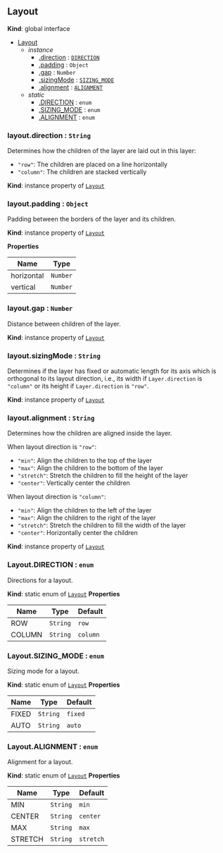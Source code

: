 ## Layout
**Kind**: global interface

<a name="Layout"></a>
* [Layout](#Layout)
    * _instance_
        * [.direction](#Layout+direction) : [<code>DIRECTION</code>](#Layout+DIRECTION)
        * [.padding](#Layout+padding) : <code>Object</code>
        * [.gap](#Layout+gap) : <code>Number</code>
        * [.sizingMode](#Layout+sizingMode) : [<code>SIZING_MODE</code>](#Layout+SIZING_MODE)
        * [.alignment](#Layout+alignment) : [<code>ALIGNMENT</code>](#Layout+ALIGNMENT)
    * _static_
        * [.DIRECTION](#Layout.DIRECTION) : <code>enum</code>
        * [.SIZING_MODE](#Layout.SIZING_MODE) : <code>enum</code>
        * [.ALIGNMENT](#Layout.ALIGNMENT) : <code>enum</code>

<a name="Layout+direction"></a>
### layout.direction : <code>String</code>
Determines how the children of the layer are laid out in this layer:
 - `"row"`: The children are placed on a line horizontally
 - `"column"`: The children are stacked vertically

**Kind**: instance property of [<code>Layout</code>](#Layout)

<a name="Layout+padding"></a>
### layout.padding : <code>Object</code>
Padding between the borders of the layer and its children.

**Kind**: instance property of [<code>Layout</code>](#Layout)

**Properties**

| Name | Type |
| --- | --- |
| horizontal | <code>Number</code> |
| vertical | <code>Number</code> |

<a name="Layout+gap"></a>
### layout.gap : <code>Number</code>
Distance between children of the layer.

**Kind**: instance property of [<code>Layout</code>](#Layout)

<a name="Layout+sizingMode"></a>
### layout.sizingMode : <code>String</code>
Determines if the layer has fixed or automatic length for its axis which is orthogonal to its layout direction, i.e., its width if `Layer.direction` is `"column"` or its height if `Layer.direction` is `"row"`.

**Kind**: instance property of [<code>Layout</code>](#Layout)

<a name="Layout+alignment"></a>
### layout.alignment : <code>String</code>
Determines how the children are aligned inside the layer.

When layout direction is `"row"`:
- `"min"`: Align the children to the top of the layer
- `"max"`: Align the children to the bottom of the layer 
- `"stretch"`: Stretch the children to fill the height of the layer 
- `"center"`: Vertically center the children

When layout direction is `"column"`:
- `"min"`: Align the children to the left of the layer
- `"max"`: Align the children to the right of the layer 
- `"stretch"`: Stretch the children to fill the width of the layer 
- `"center"`: Horizontally center the children

**Kind**: instance property of [<code>Layout</code>](#Layout)

<a name="Layout+DIRECTION"></a>
### Layout.DIRECTION : <code>enum</code>
Directions for a layout.

**Kind**: static enum of [<code>Layout</code>](#Layout)
**Properties**

| Name | Type | Default |
| --- | --- | --- |
| ROW | <code>String</code> | <code>row</code> |
| COLUMN | <code>String</code> | <code>column</code> |

<a name="Layout+SIZING_MODE"></a>
### Layout.SIZING_MODE : <code>enum</code>
Sizing mode for a layout.

**Kind**: static enum of [<code>Layout</code>](#Layout)
**Properties**

| Name | Type | Default |
| --- | --- | --- |
| FIXED | <code>String</code> | <code>fixed</code> |
| AUTO | <code>String</code> | <code>auto</code> |

<a name="Layout+ALIGNMENT"></a>
### Layout.ALIGNMENT : <code>enum</code>
Alignment for a layout.

**Kind**: static enum of [<code>Layout</code>](#Layout)
**Properties**

| Name | Type | Default |
| --- | --- | --- |
| MIN | <code>String</code> | <code>min</code> |
| CENTER | <code>String</code> | <code>center</code> |
| MAX | <code>String</code> | <code>max</code> |
| STRETCH | <code>String</code> | <code>stretch</code> |
